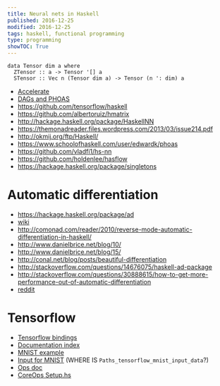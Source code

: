 ```yaml
---
title: Neural nets in Haskell
published: 2016-12-25
modified: 2016-12-25
tags: haskell, functional programming
type: programming
showTOC: True
---
```


```
data Tensor dim a where
  ZTensor :: a -> Tensor '[] a
  STensor :: Vec n (Tensor dim a) -> Tensor (n ': dim) a
```

* [Accelerate](https://hackage.haskell.org/package/accelerate-0.15.1.0/docs/Data-Array-Accelerate.html)
* [DAGs and PHOAS](https://www.reddit.com/r/haskell/comments/4rynuq/directed_acyclic_graphs_and_phoas/)
* https://github.com/tensorflow/haskell
* https://github.com/albertoruiz/hmatrix
* http://hackage.haskell.org/package/HaskellNN
* https://themonadreader.files.wordpress.com/2013/03/issue214.pdf
* http://okmij.org/ftp/Haskell/
* https://www.schoolofhaskell.com/user/edwardk/phoas
* https://github.com/vladfi1/hs-nn
* https://github.com/holdenlee/hasflow
* https://hackage.haskell.org/package/singletons

# Automatic differentiation

* https://hackage.haskell.org/package/ad
* [wiki](https://wiki.haskell.org/Automatic_Differentiation)
* http://comonad.com/reader/2010/reverse-mode-automatic-differentiation-in-haskell/
* http://www.danielbrice.net/blog/10/
* http://www.danielbrice.net/blog/15/
* http://conal.net/blog/posts/beautiful-differentiation
* http://stackoverflow.com/questions/14676075/haskell-ad-package
* http://stackoverflow.com/questions/30888615/how-to-get-more-performance-out-of-automatic-differentiation
* [reddit](https://www.reddit.com/r/haskell/comments/35ud22/neural_networks_and_fast_automatic_differentiation/)

# Tensorflow

* [Tensorflow bindings](https://github.com/tensorflow/haskell)
* [Documentation index](file:///C:/Users/oldhe/Dropbox/CS/hs/tensorflow-haskell/docs/haddock/doc-index-G.html)
* [MNIST example](https://github.com/tensorflow/haskell/blob/master/tensorflow-mnist/app/Main.hs)
* [Input for MNIST](https://github.com/tensorflow/haskell/blob/master/tensorflow-mnist-input-data/src/TensorFlow/Examples/MNIST/InputData.hs) (WHERE IS `Paths_tensorflow_mnist_input_data`?)
* [Ops doc](file:///C:/Users/oldhe/Dropbox/CS/hs/tensorflow-haskell/docs/haddock/tensorflow-core-ops-0.1.0.0/TensorFlow-GenOps-Core.html#v:softmax)
* [CoreOps Setup.hs](https://github.com/tensorflow/haskell/blob/master/tensorflow-core-ops/Setup.hs)
